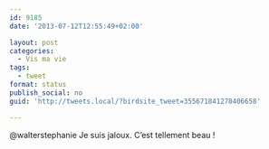 ```yaml
---
id: 9185
date: '2013-07-12T12:55:49+02:00'

layout: post
categories:
  - Vis ma vie
tags:
  - tweet
format: status
publish_social: no
guid: 'http://tweets.local/?birdsite_tweet=355671841278406658'

---
```


@walterstephanie Je suis jaloux. C’est tellement beau !